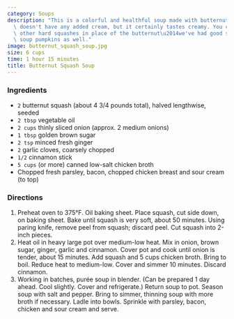 ```yaml
---
category: Soups
description: "This is a colorful and healthful soup made with butternut squash. It\
  \ doesn't have any added cream, but it certainly tastes creamy. You can substitute\
  \ other hard squashes in place of the butternut\u2014we've had good success with\
  \ soup pumpkins as well."
image: butternut_squash_soup.jpg
size: 6 cups
time: 1 hour 15 minutes
title: Butternut Squash Soup
---
```

### Ingredients

* `2` butternut squash (about 4 3/4 pounds total), halved lengthwise, seeded
* `2 tbsp` vegetable oil
* `2 cups` thinly sliced onion (approx. 2 medium onions)
* `1 tbsp` golden brown sugar
* `2 tsp` minced fresh ginger
* `2` garlic cloves, coarsely chopped
* `1/2` cinnamon stick
* `5 cups` (or more) canned low-salt chicken broth
* Chopped fresh parsley, bacon, chopped chicken breast and sour cream (to top)

### Directions

1. Preheat oven to 375°F. Oil baking sheet. Place squash, cut side down, on baking sheet. Bake until squash is very soft, about 50 minutes. Using paring knife, remove peel from squash; discard peel. Cut squash into 2-inch pieces. 
2. Heat oil in heavy large pot over medium-low heat. Mix in onion, brown sugar, ginger, garlic and cinnamon. Cover pot and cook until onion is tender, about 15 minutes. Add squash and 5 cups chicken broth. Bring to boil. Reduce heat to medium-low. Cover and simmer 10 minutes. Discard cinnamon.
3. Working in batches, purée soup in blender. (Can be prepared 1 day ahead. Cool slightly. Cover and refrigerate.) Return soup to pot. Season soup with salt and pepper. Bring to simmer, thinning soup with more broth if necessary. Ladle into bowls. Sprinkle with parsley, bacon, chicken and sour cream and serve.